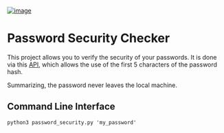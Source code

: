 
[![image](https://user-images.githubusercontent.com/8209798/112394472-86123a00-8cdb-11eb-9cf5-6e539255b3f5.png)](https://haveibeenpwned.com/)

# Password Security Checker

This project allows you to verify the security of your passwords.
It is done via this [API](https://haveibeenpwned.com/API/v3#SearchingPwnedPasswordsByRange), which allows
the use of the first 5 characters of the password hash. 

Summarizing, the password never leaves the local machine. 

## Command Line Interface 

``` python3 password_security.py 'my_password' ```


